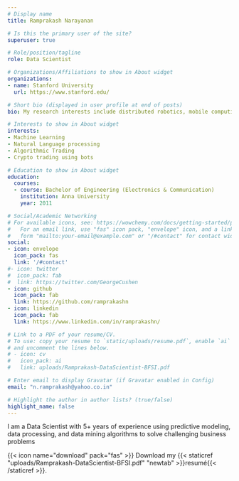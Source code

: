```yaml
---
# Display name
title: Ramprakash Narayanan

# Is this the primary user of the site?
superuser: true

# Role/position/tagline
role: Data Scientist

# Organizations/Affiliations to show in About widget
organizations:
- name: Stanford University
  url: https://www.stanford.edu/

# Short bio (displayed in user profile at end of posts)
bio: My research interests include distributed robotics, mobile computing and programmable matter.

# Interests to show in About widget
interests:
- Machine Learning
- Natural Language processing
- Algorithmic Trading
- Crypto trading using bots

# Education to show in About widget
education:
  courses:
  - course: Bachelor of Engineering (Electronics & Communication)
    institution: Anna University
    year: 2011

# Social/Academic Networking
# For available icons, see: https://wowchemy.com/docs/getting-started/page-builder/#icons
#   For an email link, use "fas" icon pack, "envelope" icon, and a link in the
#   form "mailto:your-email@example.com" or "/#contact" for contact widget.
social:
- icon: envelope
  icon_pack: fas
  link: '/#contact'
#- icon: twitter
#  icon_pack: fab
#  link: https://twitter.com/GeorgeCushen
- icon: github
  icon_pack: fab
  link: https://github.com/ramprakashn
- icon: linkedin
  icon_pack: fab
  link: https://www.linkedin.com/in/ramprakashn/

# Link to a PDF of your resume/CV.
# To use: copy your resume to `static/uploads/resume.pdf`, enable `ai` icons in `params.toml`, 
# and uncomment the lines below.
# - icon: cv
#   icon_pack: ai
#   link: uploads/Ramprakash-DataScientist-BFSI.pdf

# Enter email to display Gravatar (if Gravatar enabled in Config)
email: "n.ramprakash@yahoo.co.in"

# Highlight the author in author lists? (true/false)
highlight_name: false
---
```


I am a Data Scientist with 5+ years of experience using predictive modeling, data processing, and data mining algorithms to solve challenging business problems

{{< icon name="download" pack="fas" >}} Download my {{< staticref "uploads/Ramprakash-DataScientist-BFSI.pdf" "newtab" >}}resumé{{< /staticref >}}.
